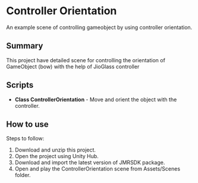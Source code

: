 # Controller Orientation
An example scene of controlling gameobject by using controller orientation.

## Summary
This project have detailed scene for controlling the orientation of GameObject (bow) with the help of JioGlass controller

## Scripts 

* **Class ControllerOrientation** - 
Move and orient the object with the controller.

## How to use
Steps to follow:
1. Download and unzip this project.
2. Open the project using Unity Hub.
3. Download and import the latest version of JMRSDK package.
4. Open and play the ControllerOrientation scene from Assets/Scenes folder.
